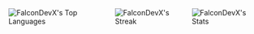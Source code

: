 <div style="display: flex; justify-content: space-around;">
  <img src="https://github-readme-stats.vercel.app/api/top-langs/?username=FalconDevX&theme=tokyonight&show_icons=true&hide_border=true&layout=compact" alt="FalconDevX's Top Languages"/>
  <img src="https://github-readme-streak-stats.herokuapp.com/?user=FalconDevX&theme=tokyonight&hide_border=true" alt="FalconDevX's Streak"/>
  <img src="https://github-readme-stats.vercel.app/api?username=FalconDevX&theme=tokyonight&show_icons=true&hide_border=true&count_private=true" alt="FalconDevX's Stats"/>
</div>
